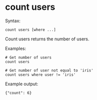 count users
===========

Syntax:

	count users [where ...]
	
Count users returns the number of users.

Examples:

	# Get number of users
	count users 
	
	# Get number of user not equal to 'iris'
	count users where user != 'iris'

Example output:

	{"count": 6}